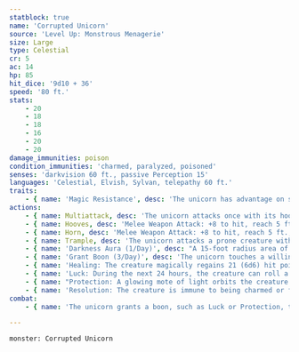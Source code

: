 ```yaml
---
statblock: true
name: 'Corrupted Unicorn'
source: 'Level Up: Monstrous Menagerie'
size: Large
type: Celestial
cr: 5
ac: 14
hp: 85
hit_dice: '9d10 + 36'
speed: '80 ft.'
stats:
    - 20
    - 18
    - 18
    - 16
    - 20
    - 20
damage_immunities: poison
condition_immunities: 'charmed, paralyzed, poisoned'
senses: 'darkvision 60 ft., passive Perception 15'
languages: 'Celestial, Elvish, Sylvan, telepathy 60 ft.'
traits:
    - { name: 'Magic Resistance', desc: 'The unicorn has advantage on saving throws against spells and magical effects.' }
actions:
    - { name: Multiattack, desc: 'The unicorn attacks once with its hooves and once with its horn.' }
    - { name: Hooves, desc: 'Melee Weapon Attack: +8 to hit, reach 5 ft., one target. Hit: 9 (1d8 + 5) bludgeoning damage.' }
    - { name: Horn, desc: 'Melee Weapon Attack: +8 to hit, reach 5 ft., one target. Hit: 9 (1d8 + 5) piercing damage plus 10 (3d6) radiant damage. If the target is a creature and the unicorn moves at least 20 feet straight towards the target before the attack, the target takes an extra 9 (2d8) bludgeoning damage and makes a DC 16 Strength saving throw, falling prone on a failure.' }
    - { name: Trample, desc: 'The unicorn attacks a prone creature with its hooves.' }
    - { name: 'Darkness Aura (1/Day)', desc: "A 15-foot radius area of magical darkness emanates from the unicorn, spreading around corners and moving with it. Darkvision and natural light can't penetrate it. If the darkness overlaps with an area of light created by a 2nd-level spell or lower, the spell creating the light is dispelled. The darkness aura lasts for 10 minutes or until the unicorn takes damage. The aura doesn't hinder the unicorn's sight." }
    - { name: 'Grant Boon (3/Day)', desc: 'The unicorn touches a willing creature, including itself, with its horn and grants one of the following boons:' }
    - { name: 'Healing: The creature magically regains 21 (6d6) hit points', desc: 'It is cured of all diseases, and poisons affecting it are neutralized.' }
    - { name: 'Luck: During the next 24 hours, the creature can roll a d12 and add the result to one ability check, attack roll, or saving throw after seeing the result', desc: '' }
    - { name: "Protection: A glowing mote of light orbits the creature's head", desc: 'The mote lasts 24 hours. When the creature fails a saving throw, it can use its reaction to expend the mote and succeed on the saving throw.' }
    - { name: 'Resolution: The creature is immune to being charmed or frightened for 24 hours', desc: '' }
combat:
    - { name: 'The unicorn grants a boon, such as Luck or Protection, to itself or an ally before battle', desc: 'It charges into melee combat and fights with its hooves and horn. When it or an ally is seriously injured, it grants a Healing boon. If brought to the brink of defeat within its domain, it uses Teleport to escape with allies to safety.' }

---
```

```statblock
monster: Corrupted Unicorn
```
